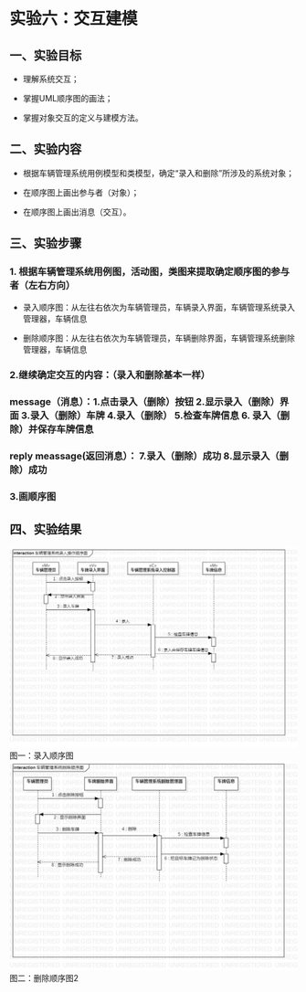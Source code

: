  # 实验六：交互建模

 ## 一、实验目标

 - 理解系统交互；
 
 - 掌握UML顺序图的画法；
 
 - 掌握对象交互的定义与建模方法。


 ## 二、实验内容

 - 根据车辆管理系统用例模型和类模型，确定“录入和删除”所涉及的系统对象；
 
 - 在顺序图上画出参与者（对象）；
 
 - 在顺序图上画出消息（交互）。



 ## 三、实验步骤

 ### 1. 根据车辆管理系统用例图，活动图，类图来提取确定顺序图的参与者（左右方向）

 - 录入顺序图：从左往右依次为车辆管理员，车辆录入界面，车辆管理系统录入管理器，车辆信息
 
 - 删除顺序图：从左往右依次为车辆管理员，车辆删除界面，车辆管理系统删除管理器，车辆信息

 


 ### 2.继续确定交互的内容：（录入和删除基本一样）
  ### message（消息）：1.点击录入（删除）按钮 2.显示录入（删除）界面 3.录入（删除）车牌 4.录入（删除） 5.检查车牌信息 6. 录入（删除）并保存车牌信息
  
  ### reply meassage(返回消息）： 7.录入（删除）成功 8.显示录入（删除）成功

 ### 3.画顺序图

 ## 四、实验结果
 ![录入顺序图](./luru_sd.jpg)
 图一：录入顺序图
 ![删除顺序图](./shanchu_sd.jpg)
 图二：删除顺序图2
